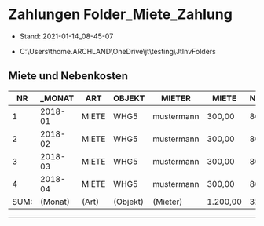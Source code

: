 ﻿# Zahlungen Folder_Miete_Zahlung


* Stand: 2021-01-14_08-45-07

* C:\Users\thome.ARCHLAND\OneDrive\jt\testing\JtInvFolders

## Miete und Nebenkosten


|NR  |_MONAT |ART  |OBJEKT  |MIETER    |MIETE   |NEBENKOSTEN|ZAHLUNG|
|----|-------|-----|--------|----------|--------|-----------|-------|
|1   |2018-01|MIETE|WHG5    |mustermann|300,00  |80,00      |380_00 |
|2   |2018-02|MIETE|WHG5    |mustermann|300,00  |80,00      |380_00 |
|3   |2018-03|MIETE|WHG5    |mustermann|300,00  |80,00      |380_00 |
|4   |2018-04|MIETE|WHG5    |mustermann|300,00  |80,00      |380_00 |
|SUM:|(Monat)|(Art)|(Objekt)|(Mieter)  |1.200,00|320,00     |1520_00|


---

